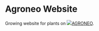 # Agroneo Website


Growing website for plants on [![](https://agroneo.net/ui/logo@16)AGRONEO](https://agroneo.com). 
